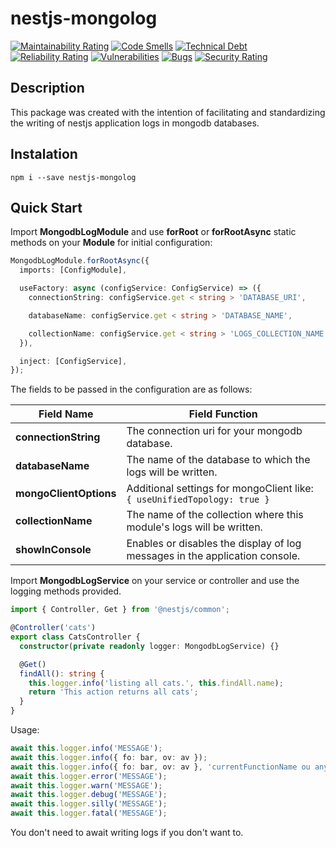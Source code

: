 # nestjs-mongolog

[![Maintainability Rating](https://sonarcloud.io/api/project_badges/measure?project=Anderson-SG_nestjs-mongolog&metric=sqale_rating)](https://sonarcloud.io/summary/new_code?id=Anderson-SG_nestjs-mongolog) [![Code Smells](https://sonarcloud.io/api/project_badges/measure?project=Anderson-SG_nestjs-mongolog&metric=code_smells)](https://sonarcloud.io/summary/new_code?id=Anderson-SG_nestjs-mongolog) [![Technical Debt](https://sonarcloud.io/api/project_badges/measure?project=Anderson-SG_nestjs-mongolog&metric=sqale_index)](https://sonarcloud.io/summary/new_code?id=Anderson-SG_nestjs-mongolog) [![Reliability Rating](https://sonarcloud.io/api/project_badges/measure?project=Anderson-SG_nestjs-mongolog&metric=reliability_rating)](https://sonarcloud.io/summary/new_code?id=Anderson-SG_nestjs-mongolog) [![Vulnerabilities](https://sonarcloud.io/api/project_badges/measure?project=Anderson-SG_nestjs-mongolog&metric=vulnerabilities)](https://sonarcloud.io/summary/new_code?id=Anderson-SG_nestjs-mongolog) [![Bugs](https://sonarcloud.io/api/project_badges/measure?project=Anderson-SG_nestjs-mongolog&metric=bugs)](https://sonarcloud.io/summary/new_code?id=Anderson-SG_nestjs-mongolog) [![Security Rating](https://sonarcloud.io/api/project_badges/measure?project=Anderson-SG_nestjs-mongolog&metric=security_rating)](https://sonarcloud.io/summary/new_code?id=Anderson-SG_nestjs-mongolog)

## Description

This package was created with the intention of facilitating and standardizing the writing of nestjs application logs in mongodb databases.

## Instalation

`npm i --save nestjs-mongolog`

## Quick Start

Import **MongodbLogModule** and use **forRoot** or **forRootAsync** static methods on your **Module** for initial configuration:</li>

```typescript
MongodbLogModule.forRootAsync({
  imports: [ConfigModule],

  useFactory: async (configService: ConfigService) => ({
    connectionString: configService.get < string > 'DATABASE_URI',

    databaseName: configService.get < string > 'DATABASE_NAME',

    collectionName: configService.get < string > 'LOGS_COLLECTION_NAME',
  }),

  inject: [ConfigService],
});
```

The fields to be passed in the configuration are as follows:

| Field Name             | Field Function                                                              |
| ---------------------- | --------------------------------------------------------------------------- |
| **connectionString**   | The connection uri for your mongodb database.                               |
| **databaseName**       | The name of the database to which the logs will be written.                 |
| **mongoClientOptions** | Additional settings for mongoClient like: `{ useUnifiedTopology: true }`    |
| **collectionName**     | The name of the collection where this module's logs will be written.        |
| **showInConsole**      | Enables or disables the display of log messages in the application console. |

Import **MongodbLogService** on your service or controller and use the logging methods provided.

```typescript
import { Controller, Get } from '@nestjs/common';

@Controller('cats')
export class CatsController {
  constructor(private readonly logger: MongodbLogService) {}

  @Get()
  findAll(): string {
    this.logger.info('listing all cats.', this.findAll.name);
    return 'This action returns all cats';
  }
}
```

Usage:

```typescript
await this.logger.info('MESSAGE');
await this.logger.info({ fo: bar, ov: av });
await this.logger.info({ fo: bar, ov: av }, 'currentFunctionName ou any ContextData');
await this.logger.error('MESSAGE');
await this.logger.warn('MESSAGE');
await this.logger.debug('MESSAGE');
await this.logger.silly('MESSAGE');
await this.logger.fatal('MESSAGE');
```

You don't need to await writing logs if you don't want to.

</ol>
